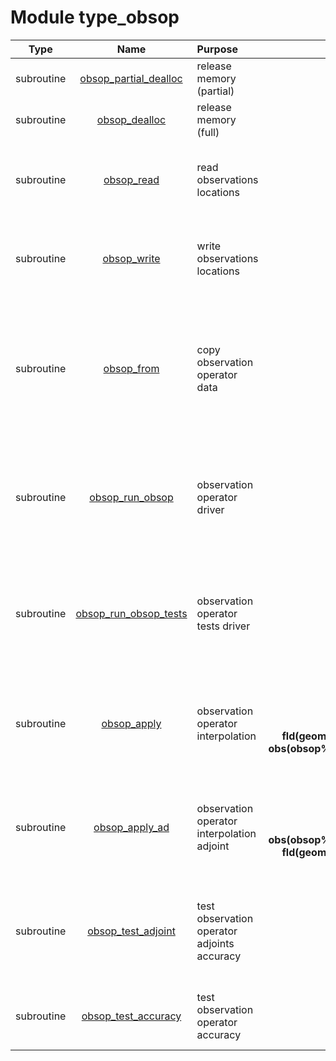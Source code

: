 # Module type_obsop

| Type | Name | Purpose | Arguments |     | Type | Intent |
| :--: | :--: | :------ | ----: | :-------- | :--: | :----: |
| subroutine | [obsop_partial_dealloc](https://github.com/JCSDA/saber/tree/develop/src/saber/bump/type_obsop.F90#L72) | release memory (partial) | **obsop** |  Observation operator data | class(obsop_type) | inout |
| subroutine | [obsop_dealloc](https://github.com/JCSDA/saber/tree/develop/src/saber/bump/type_obsop.F90#L89) | release memory (full) | **obsop** |  Observation operator data | class(obsop_type) | inout |
| subroutine | [obsop_read](https://github.com/JCSDA/saber/tree/develop/src/saber/bump/type_obsop.F90#L110) | read observations locations | **obsop**<br>**mpl**<br>**nam**<br>**geom** |  Observation operator data<br> MPI data<br> Namelist<br> Geometry | class(obsop_type)<br>type(mpl_type)<br>type(nam_type)<br>type(geom_type) | inout<br>inout<br>in<br>in |
| subroutine | [obsop_write](https://github.com/JCSDA/saber/tree/develop/src/saber/bump/type_obsop.F90#L154) | write observations locations | **obsop**<br>**mpl**<br>**nam**<br>**geom** |  Observation operator data<br> MPI data<br> Namelist<br> Geometry | class(obsop_type)<br>type(mpl_type)<br>type(nam_type)<br>type(geom_type) | inout<br>inout<br>in<br>in |
| subroutine | [obsop_from](https://github.com/JCSDA/saber/tree/develop/src/saber/bump/type_obsop.F90#L198) | copy observation operator data | **obsop**<br>**nobsa**<br>**lonobs(nobsa)**<br>**latobs(nobsa)** |  Observation operator data<br> Number of observations<br> Observations longitudes (in degrees)<br> Observations latitudes (in degrees) | class(obsop_type)<br>integer<br>real(kind_real)<br>real(kind_real) | inout<br>in<br>in<br>in |
| subroutine | [obsop_run_obsop](https://github.com/JCSDA/saber/tree/develop/src/saber/bump/type_obsop.F90#L239) | observation operator driver | **obsop**<br>**mpl**<br>**rng**<br>**nam**<br>**geom** |  Observation operator data<br> MPI data<br> Random number generator<br> Namelist<br> Geometry | class(obsop_type)<br>type(mpl_type)<br>type(rng_type)<br>type(nam_type)<br>type(geom_type) | inout<br>inout<br>inout<br>in<br>in |
| subroutine | [obsop_run_obsop_tests](https://github.com/JCSDA/saber/tree/develop/src/saber/bump/type_obsop.F90#L367) | observation operator tests driver | **obsop**<br>**mpl**<br>**nam**<br>**rng**<br>**geom** |  Observation operator data<br> MPI data<br> Namelist<br> Random number generator<br> Geometry | class(obsop_type)<br>type(mpl_type)<br>type(nam_type)<br>type(rng_type)<br>type(geom_type) | inout<br>inout<br>in<br>inout<br>in |
| subroutine | [obsop_apply](https://github.com/JCSDA/saber/tree/develop/src/saber/bump/type_obsop.F90#L402) | observation operator interpolation | **obsop**<br>**mpl**<br>**geom**<br>**fld(geom%nc0a,geom%nl0)**<br>**obs(obsop%nobsa,geom%nl0)** |  Observation operator data<br> MPI data<br> Geometry<br> Field<br> Observations columns | class(obsop_type)<br>type(mpl_type)<br>type(geom_type)<br>real(kind_real)<br>real(kind_real) | in<br>inout<br>in<br>in<br>out |
| subroutine | [obsop_apply_ad](https://github.com/JCSDA/saber/tree/develop/src/saber/bump/type_obsop.F90#L435) | observation operator interpolation adjoint | **obsop**<br>**mpl**<br>**geom**<br>**obs(obsop%nobsa,geom%nl0)**<br>**fld(geom%nc0a,geom%nl0)** |  Observation operator data<br> MPI data<br> Geometry<br> Observations columns<br> Field | class(obsop_type)<br>type(mpl_type)<br>type(geom_type)<br>real(kind_real)<br>real(kind_real) | in<br>inout<br>in<br>in<br>out |
| subroutine | [obsop_test_adjoint](https://github.com/JCSDA/saber/tree/develop/src/saber/bump/type_obsop.F90#L470) | test observation operator adjoints accuracy | **obsop**<br>**mpl**<br>**rng**<br>**geom** |  Observation operator data<br> MPI data<br> Random number generator<br> Geometry | class(obsop_type)<br>type(mpl_type)<br>type(rng_type)<br>type(geom_type) | inout<br>inout<br>inout<br>in |
| subroutine | [obsop_test_accuracy](https://github.com/JCSDA/saber/tree/develop/src/saber/bump/type_obsop.F90#L512) | test observation operator accuracy | **obsop**<br>**mpl**<br>**geom** |  Observation operator data<br> MPI data<br> Geometry | class(obsop_type)<br>type(mpl_type)<br>type(geom_type) | inout<br>inout<br>in |
